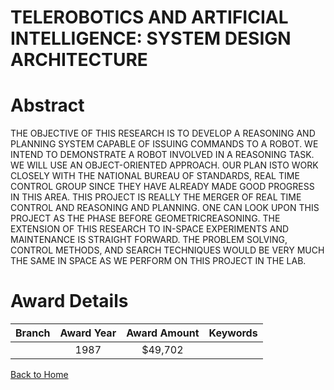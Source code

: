 
TELEROBOTICS AND ARTIFICIAL INTELLIGENCE: SYSTEM DESIGN ARCHITECTURE
====================================================================

# Abstract


THE OBJECTIVE OF THIS RESEARCH IS TO DEVELOP A REASONING AND PLANNING SYSTEM CAPABLE OF ISSUING COMMANDS TO A ROBOT. WE INTEND TO DEMONSTRATE A ROBOT INVOLVED IN A REASONING TASK. WE WILL USE AN OBJECT-ORIENTED APPROACH. OUR PLAN ISTO WORK CLOSELY WITH THE NATIONAL BUREAU OF STANDARDS, REAL TIME CONTROL GROUP SINCE THEY HAVE ALREADY MADE GOOD PROGRESS IN THIS AREA. THIS PROJECT IS REALLY THE MERGER OF REAL TIME CONTROL AND REASONING AND PLANNING. ONE CAN LOOK UPON THIS PROJECT AS THE PHASE BEFORE GEOMETRICREASONING. THE EXTENSION OF THIS RESEARCH TO IN-SPACE EXPERIMENTS AND MAINTENANCE IS STRAIGHT FORWARD. THE PROBLEM SOLVING, CONTROL METHODS, AND SEARCH TECHNIQUES WOULD BE VERY MUCH THE SAME IN SPACE AS WE PERFORM ON THIS PROJECT IN THE LAB.  

# Award Details

|Branch|Award Year|Award Amount|Keywords|
| :---: | :---: | :---: | :---: |
||1987|$49,702||
  
  


[Back to Home](https://github.com/chrischow/dod_sbir_awards#888)